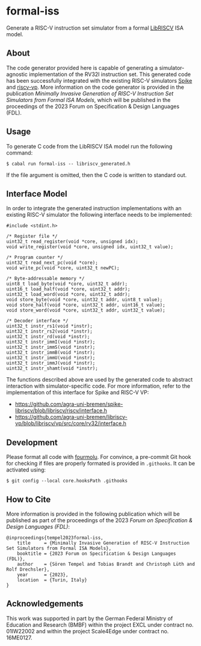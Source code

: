 # formal-iss

Generate a RISC-V instruction set simulator from a formal [LibRISCV](https://github.com/agra-uni-bremen/libriscv) ISA model.

## About

The code generator provided here is capable of generating a simulator-agnostic implementation of the RV32I instruction set.
This generated code has been successfully integrated with the existing RISC-V simulators [Spike](https://github.com/agra-uni-bremen/spike-libriscv) and [riscv-vp](https://github.com/agra-uni-bremen/libriscv-vp).
More information on the code generator is provided in the publication *Minimally Invasive Generation of RISC-V Instruction Set Simulators from Formal ISA Models*, which will be published in the proceedings of the 2023 Forum on Specification & Design Languages (FDL).

## Usage

To generate C code from the LibRISCV ISA model run the following command:

    $ cabal run formal-iss -- libriscv_generated.h

If the file argument is omitted, then the C code is written to standard out.

## Interface Model

In order to integrate the generated instruction implementations with an existing RISC-V simulator the following interface needs to be implemented:

    #include <stdint.h>

    /* Register file */
    uint32_t read_register(void *core, unsigned idx);
    void write_register(void *core, unsigned idx, uint32_t value);

    /* Program counter */
    uint32_t read_next_pc(void *core);
    void write_pc(void *core, uint32_t newPC);

    /* Byte-addressable memory */
    uint8_t load_byte(void *core, uint32_t addr);
    uint16_t load_half(void *core, uint32_t addr);
    uint32_t load_word(void *core, uint32_t addr);
    void store_byte(void *core, uint32_t addr, uint8_t value);
    void store_half(void *core, uint32_t addr, uint16_t value);
    void store_word(void *core, uint32_t addr, uint32_t value);

    /* Decoder interface */
    uint32_t instr_rs1(void *instr);
    uint32_t instr_rs2(void *instr);
    uint32_t instr_rd(void *instr);
    uint32_t instr_immI(void *instr);
    uint32_t instr_immS(void *instr);
    uint32_t instr_immB(void *instr);
    uint32_t instr_immU(void *instr);
    uint32_t instr_immJ(void *instr);
    uint32_t instr_shamt(void *instr);

The functions described above are used by the generated code to abstract interaction with simulator-specific code.
For more information, refer to the implementation of this interface for Spike and RISC-V VP:

* https://github.com/agra-uni-bremen/spike-libriscv/blob/libriscv/riscv/interface.h
* https://github.com/agra-uni-bremen/libriscv-vp/blob/libriscv/vp/src/core/rv32/interface.h

## Development

Please format all code with [fourmolu](https://github.com/fourmolu/fourmolu).
For convince, a pre-commit Git hook for checking if files are properly formated is provided in `.githooks`.
It can be activated using:

    $ git config --local core.hooksPath .githooks

## How to Cite

More information is provided in the following publication which will be published as part of the proceedings of the 2023 *Forum on Specification & Design Languages (FDL)*:

    @inproceedings{tempel2023formal-iss,
        title     = {Minimally Invasive Generation of RISC-V Instruction Set Simulators from Formal ISA Models},
        booktitle = {2023 Forum on Specification & Design Languages (FDL)},
        author    = {Sören Tempel and Tobias Brandt and Christoph Lüth and Rolf Drechsler},
        year      = {2023},
        location  = {Turin, Italy}
    }

## Acknowledgements

This work was supported in part by the German Federal Ministry of Education and Research (BMBF) within the project EXCL under contract no. 01IW22002 and within the project Scale4Edge under contract no. 16ME0127.
